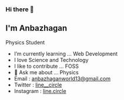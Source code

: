 ### Hi there 👋

## I'm Anbazhagan
 Physics Student
 
- I’m currently learning ... Web Development
- I love Science and Technology
- I like to contribute ... FOSS
- 💬 Ask me about ... Physics
- Email : [anbazhaganworld13@gmail.com](anbazhaganworld13@gmail.com)
- Twitter : [line__circle](https://twitter.com/line__circle)
- Instagram : [line.circle](https://instagram.com/line.circle)

